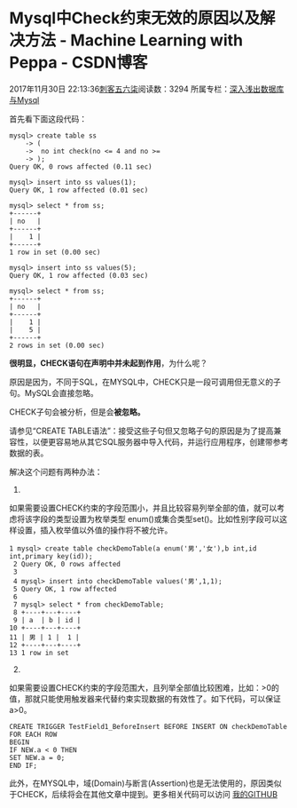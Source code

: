# Mysql中Check约束无效的原因以及解决方法 - Machine Learning with Peppa - CSDN博客





2017年11月30日 22:13:36[刺客五六柒](https://me.csdn.net/qq_39521554)阅读数：3294
所属专栏：[深入浅出数据库与Mysql](https://blog.csdn.net/column/details/18665.html)









首先看下面这段代码：

```
mysql> create table ss
    -> (
    ->  no int check(no <= 4 and no >=
    -> );
Query OK, 0 rows affected (0.11 sec)

mysql> insert into ss values(1);
Query OK, 1 row affected (0.01 sec)

mysql> select * from ss;
+------+
| no   |
+------+
|    1 |
+------+
1 row in set (0.00 sec)

mysql> insert into ss values(5);
Query OK, 1 row affected (0.03 sec)

mysql> select * from ss;
+------+
| no   |
+------+
|    1 |
|    5 |
+------+
2 rows in set (0.00 sec)
```

**很明显，CHECK语句在声明中并未起到作用**，为什么呢？

原因是因为，不同于SQL，在MYSQL中，CHECK只是一段可调用但无意义的子句。MySQL会直接忽略。

CHECK子句会被分析，但是会**被忽略。**

请参见“CREATE TABLE语法”：接受这些子句但又忽略子句的原因是为了提高兼容性，以便更容易地从其它SQL服务器中导入代码，并运行应用程序，创建带参考数据的表。

解决这个问题有两种办法： 

1.  

如果需要设置CHECK约束的字段范围小，并且比较容易列举全部的值，就可以考虑将该字段的类型设置为枚举类型 enum()或集合类型set()。比如性别字段可以这样设置，插入枚举值以外值的操作将不被允许。
```
1 mysql> create table checkDemoTable(a enum('男','女'),b int,id int,primary key(id));
 2 Query OK, 0 rows affected
 3 
 4 mysql> insert into checkDemoTable values('男',1,1);
 5 Query OK, 1 row affected
 6 
 7 mysql> select * from checkDemoTable;
 8 +----+---+----+
 9 | a  | b | id |
10 +----+---+----+
11 | 男 | 1 |  1 |
12 +----+---+----+
13 1 row in set
```

2. 

 如果需要设置CHECK约束的字段范围大，且列举全部值比较困难，比如：>0的值，那就只能使用触发器来代替约束实现数据的有效性了。如下代码，可以保证a>0。

```
CREATE TRIGGER TestField1_BeforeInsert BEFORE INSERT ON checkDemoTable
FOR EACH ROW
BEGIN
IF NEW.a < 0 THEN
SET NEW.a = 0;
END IF;
```

此外，在MYSQL中，域(Domain)与断言(Assertion)也是无法使用的，原因类似于CHECK，后续将会在其他文章中提到。更多相关代码可以访问 
[我的GITHUB](https://github.com/hatwanghacker/DataBase-Mysql)




